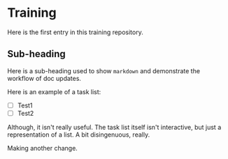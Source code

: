# Training
Here is the first entry in this training repository.

## Sub-heading
Here is a sub-heading used to show `markdown` and demonstrate the workflow of doc updates.

Here is an example of a task list:
- [ ] Test1
- [ ] Test2

Although, it isn't really useful. The task list itself isn't interactive, but just a representation of a list. A bit disingenuous, really.

Making another change.